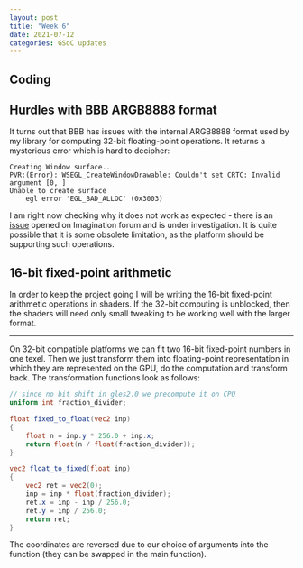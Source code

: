 ```yaml
---
layout: post
title: "Week 6"
date: 2021-07-12
categories: GSoC updates
---
```


## Coding
## Hurdles with BBB ARGB8888 format
It turns out that BBB has issues with the internal ARGB8888 format used by my library for computing 32-bit floating-point operations. It returns a mysterious error which is hard to decipher:
```
Creating Window surface..
PVR:(Error): WSEGL_CreateWindowDrawable: Couldn't set CRTC: Invalid argument [0, ]
Unable to create surface
    egl error 'EGL_BAD_ALLOC' (0x3003)
```
I am right now checking why it does not work as expected - there is an [issue](https://forums.imgtec.com/t/sgx530-argb8888-support/3403) opened on Imagination forum and is under investigation. It is quite possible that it is some obsolete limitation, as the platform should be supporting such operations.

## 16-bit fixed-point arithmetic
In order to keep the project going I will be writing the 16-bit fixed-point arithmetic operations in shaders. If the 32-bit computing is unblocked, then the shaders will need only small tweaking to be working well with the larger format.

--------------

On 32-bit compatible platforms we can fit two 16-bit fixed-point numbers in one texel. Then we just transform them into floating-point representation in which they are represented on the GPU, do the computation and transform back. The transformation functions look as follows:
```glsl
// since no bit shift in gles2.0 we precompute it on CPU
uniform int fraction_divider;

float fixed_to_float(vec2 inp)
{
    float n = inp.y * 256.0 + inp.x;
    return float(n / float(fraction_divider));
}

vec2 float_to_fixed(float inp)
{
    vec2 ret = vec2(0);
    inp = inp * float(fraction_divider);
    ret.x = inp - inp / 256.0;
    ret.y = inp / 256.0;
    return ret;
}
```
The coordinates are reversed due to our choice of arguments into the function (they can be swapped in the main function).
